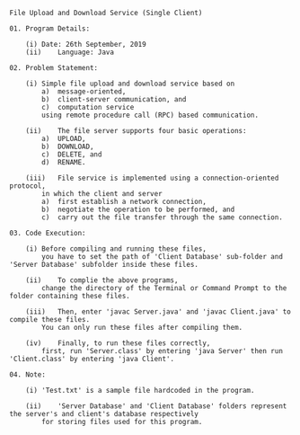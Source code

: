 
	File Upload and Download Service (Single Client)

	01.	Program Details:

		(i)	Date: 26th September, 2019
		(ii)	Language: Java

	02.	Problem Statement:

		(i)	Simple file upload and download service based on
			a)	message-oriented,
			b)	client-server communication, and
			c)	computation service
			using remote procedure call (RPC) based communication.

		(ii)	The file server supports four basic operations:
			a)	UPLOAD,
			b)	DOWNLOAD,
			c)	DELETE, and
			d)	RENAME.

		(iii)	File service is implemented using a connection-oriented protocol,
			in which the client and server
			a)	first establish a network connection,
			b)	negotiate the operation to be performed, and
			c)	carry out the file transfer through the same connection.

	03.	Code Execution:

		(i)	Before compiling and running these files,
			you have to set the path of 'Client Database' sub-folder and 'Server Database' subfolder inside these files.

		(ii)	To complie the above programs,
			change the directory of the Terminal or Command Prompt to the folder containing these files.

		(iii)	Then, enter 'javac Server.java' and 'javac Client.java' to compile these files.
			You can only run these files after compiling them.

		(iv)	Finally, to run these files correctly,
			first, run 'Server.class' by entering 'java Server' then run 'Client.class' by entering 'java Client'.

	04.	Note:

		(i)	'Test.txt' is a sample file hardcoded in the program.

		(ii)	'Server Database' and 'Client Database' folders represent the server's and client's database respectively
			for storing files used for this program.
